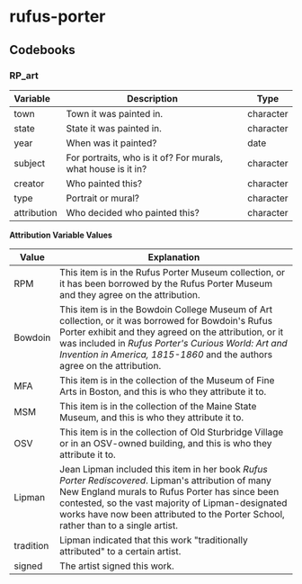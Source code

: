 # rufus-porter

## Codebooks

### RP_art

| Variable    | Description                      | Type      |
| :-----------|----------------------------------|-----------|
| town        | Town it was painted in.          | character |
| state       | State it was painted in.         | character |
| year        | When was it painted?             | date      |
| subject     | For portraits, who is it of? For murals, what house is it in? | character |
| creator     | Who painted this?                | character |
| type        | Portrait or mural?               | character |
| attribution | Who decided who painted this?    | character |

**Attribution Variable Values**

| Value  | Explanation |
|--------|-------------|
| RPM    | This item is in the Rufus Porter Museum collection, or it has been borrowed by the Rufus Porter Museum and they agree on the attribution. |
| Bowdoin | This item is in the Bowdoin College Museum of Art collection, or it was borrowed for Bowdoin's Rufus Porter exhibit and they agreed on the attribution, or it was included in _Rufus Porter's Curious World: Art and Invention in America, 1815-1860_ and the authors agree on the attribution. |
| MFA | This item is in the collection of the Museum of Fine Arts in Boston, and this is who they attribute it to. |
| MSM | This item is in the collection of the Maine State Museum, and this is who they attribute it to. |
| OSV | This item is in the collection of Old Sturbridge Village or in an OSV-owned building, and this is who they attribute it to. |
| Lipman | Jean Lipman included this item in her book _Rufus Porter Rediscovered_. Lipman's attribution of many New England murals to Rufus Porter has since been contested, so the vast majority of Lipman-designated works have now been attributed to the Porter School, rather than to a single artist. |
| tradition | Lipman indicated that this work "traditionally attributed" to a certain artist. |
| signed | The artist signed this work. |
